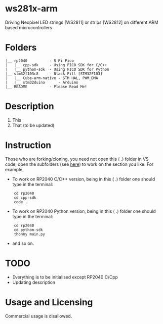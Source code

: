 # ws281x-arm
Driving Neopixel LED strings [WS2811] or strips [WS2812] on different ARM based microcontrollers

# Folders
```
|__ rp2040          - R Pi Pico
|   |__ cpp-sdk     - Using PICO_SDK for C/C++
|   |__ python-sdk  - Using PICO SDK for Python
|__ stm32f103c8     - Black Pill [STM32F103]
|   |__ Cube-arm-native - STM HAL, PWM_DMA
|   |__ stm32duino      - Arduino
|__ README          - Please Read Me!
```

# Description
1. This
0. That (to be updated)

# Instruction
Those who are forking/cloning, you need not open this ( .) folder in VS code, open the subfolders (see [here](#Folders)) to work on the section you like.
For example,
* To work on RP2040 C/C++ version, being in this ( .) folder one should type in the terminal:
```
    cd rp2040
    cd cpp-sdk
    code .
```
* To work on RP2040 Python version, being in this ( .) folder one should type in the terminal:
```
    cd rp2040
    cd python-sdk
    thonny main.py
```
* and so on.

# TODO
* Everything is to be initialised except RP2040 C/Cpp
* Updating description

# Usage and Licensing
Commercial usage is disallowed.
